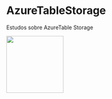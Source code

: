 # AzureTableStorage
Estudos sobre AzureTable Storage

<img src="https://kondado.com.br/blog/wp-content/uploads/2020/06/table_storage.png" width="150px" />

